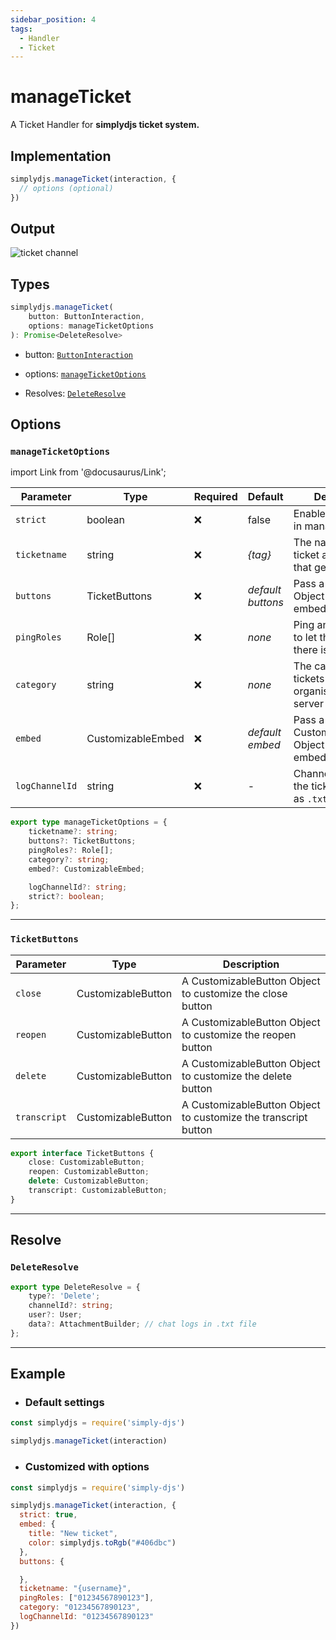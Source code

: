 ```yaml
---
sidebar_position: 4
tags:
  - Handler
  - Ticket
---
```


# manageTicket

A Ticket Handler for **simplydjs ticket system.**

## Implementation

```js
simplydjs.manageTicket(interaction, { 
  // options (optional)
})
```

## Output

![ticket channel](https://i.postimg.cc/qq44LCS6/image.png)


## Types
```ts
simplydjs.manageTicket(
	button: ButtonInteraction,
	options: manageTicketOptions
): Promise<DeleteResolve>
```

- button: [`ButtonInteraction`](https://old.discordjs.dev/#/docs/discord.js/main/class/ButtonInteraction)
- options: [`manageTicketOptions`](#manageticketoptions)



- Resolves: [`DeleteResolve`](#deleteresolve)


## Options 

### `manageTicketOptions`

import Link from '@docusaurus/Link';

| Parameter | Type | Required | Default    | Description |
| --------- | ----- | -------- | -------- | ---------- |
| `strict` | <Link to="https://developer.mozilla.org/en-US/docs/Web/JavaScript/Reference/Global_Objects/Boolean">boolean</Link>       | ❌ | false | Enables strict mode in manageTicket |
| `ticketname` | <Link to="https://developer.mozilla.org/en-US/docs/Web/JavaScript/Reference/Global_Objects/String">string</Link> | ❌  | _{tag}_   | The name of the ticket and channel that gets created  |
| `buttons` | <Link to="#ticketbuttons">TicketButtons</Link> | ❌   | _default buttons_ | Pass a ticketButtons Object to customize embeds |
| `pingRoles`   | <Link to="https://old.discordjs.dev/#/docs/discord.js/main/class/Role">Role[]</Link> | ❌  | _none_ | Ping an admin role to let them know there is a ticket |
| `category` | <Link to="https://old.discordjs.dev/#/docs/discord.js/main/class/CategoryChannel?scrollTo=id">string</Link> | ❌  | _none_   | The category to add tickets on. This organises your server |
| `embed` | <Link to="/docs/typedef/CustomizableEmbed/">CustomizableEmbed</Link> | ❌   | _default embed_ | Pass a CustomizableEmbed Object to customize embeds |
| `logChannelId`       | <Link to="https://old.discordjs.dev/#/docs/discord.js/main/class/TextChannel?scrollTo=id">string</Link>  | ❌  | - | Channel Id to send the ticket chat logs as `.txt` file |

```ts
export type manageTicketOptions = {
	ticketname?: string;
	buttons?: TicketButtons;
	pingRoles?: Role[];
	category?: string;
	embed?: CustomizableEmbed;

	logChannelId?: string;
	strict?: boolean;
};
```

----------------------

### `TicketButtons`


| Parameter    | Type   | Description  |
| ------------ | ------ | ------------ |
| `close`        | <Link to="/docs/typedef/CustomizableButton/">CustomizableButton</Link> |  A CustomizableButton Object to customize the close button   |
| `reopen`        | <Link to="/docs/typedef/CustomizableButton/">CustomizableButton</Link> |  A CustomizableButton Object to customize the reopen button   |
| `delete`        | <Link to="/docs/typedef/CustomizableButton/">CustomizableButton</Link> |  A CustomizableButton Object to customize the delete button   |
| `transcript`        | <Link to="/docs/typedef/CustomizableButton/">CustomizableButton</Link> |  A CustomizableButton Object to customize the transcript button   |



```ts
export interface TicketButtons {
	close: CustomizableButton;
	reopen: CustomizableButton;
	delete: CustomizableButton;
	transcript: CustomizableButton;
}
```

---------------

## Resolve

### `DeleteResolve`

```ts
export type DeleteResolve = {
	type?: 'Delete';
	channelId?: string;
	user?: User;
	data?: AttachmentBuilder; // chat logs in .txt file
};
```

----------------


## Example

- ### Default settings

```js title="interactionCreate.js"
const simplydjs = require('simply-djs')

simplydjs.manageTicket(interaction)
```

- ### Customized with options

```js title="interactionCreate.js"
const simplydjs = require('simply-djs')

simplydjs.manageTicket(interaction, {
  strict: true,
  embed: {
    title: "New ticket",
    color: simplydjs.toRgb("#406dbc")
  },
  buttons: {

  },
  ticketname: "{username}",
  pingRoles: ["01234567890123"],
  category: "01234567890123",
  logChannelId: "01234567890123"
})
```